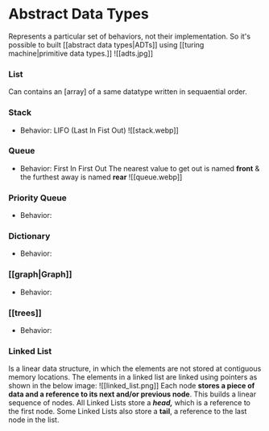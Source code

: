 # Abstract Data Types
 
Represents a particular set of behaviors, not their implementation.
So it's possible to built [[abstract data types|ADTs]] using [[turing machine|primitive data types.]]
![[adts.jpg]]

### List
Can contains an [array] of a same datatype written in sequaential order.

### Stack
- Behavior: LIFO (Last In Fist Out)
![[stack.webp]]
### Queue
- Behavior: First In First Out
The nearest value to get out is named **front** & the furthest away is named **rear**
![[queue.webp]]
### Priority Queue
- Behavior: 

### Dictionary
- Behavior: 

### [[graph|Graph]]
- Behavior: 

### [[trees]]
- Behavior: 

### Linked List
Is a linear data structure, in which the elements are not stored at contiguous memory locations. The elements in a linked list are linked using pointers as shown in the below image:
![[linked_list.png]]
Each node **stores a piece of data and a reference to its next and/or previous node**. This builds a linear sequence of nodes. All Linked Lists store a **_head,_** which is a reference to the first node. Some Linked Lists also store a **tail**, a reference to the last node in the list.
